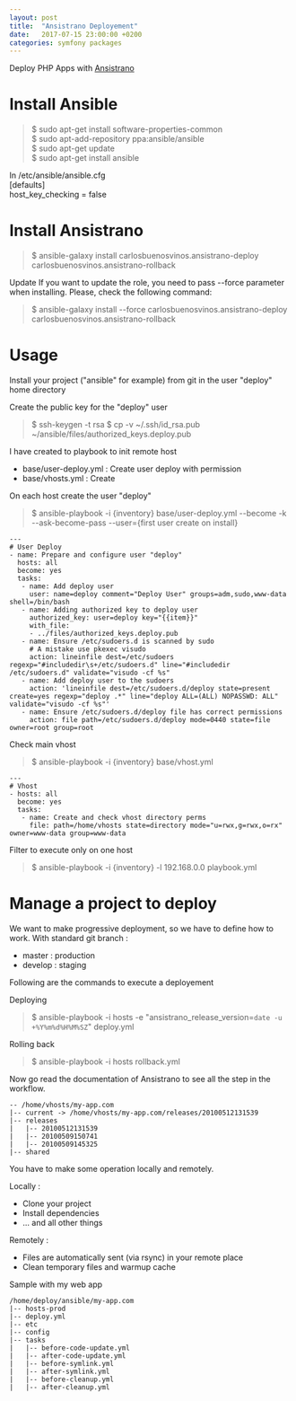 ```yaml
---
layout: post
title:  "Ansistrano Deployement"
date:   2017-07-15 23:00:00 +0200
categories: symfony packages
---
```


Deploy PHP Apps with [Ansistrano](https://ansistrano.com/)

# Install Ansible

> $ sudo apt-get install software-properties-common  
> $ sudo apt-add-repository ppa:ansible/ansible  
> $ sudo apt-get update  
> $ sudo apt-get install ansible  

In /etc/ansible/ansible.cfg  
 [defaults]  
 host_key_checking = false  

# Install Ansistrano
> $ ansible-galaxy install carlosbuenosvinos.ansistrano-deploy carlosbuenosvinos.ansistrano-rollback

Update
If you want to update the role, you need to pass --force parameter when installing. Please, check the following command:
> $ ansible-galaxy install --force carlosbuenosvinos.ansistrano-deploy carlosbuenosvinos.ansistrano-rollback

# Usage
Install your project ("ansible" for example) from git in the user "deploy" home directory

Create the public key for the "deploy" user
> $ ssh-keygen -t rsa
> $ cp -v ~/.ssh/id_rsa.pub ~/ansible/files/authorized_keys.deploy.pub

I have created to playbook to init remote host
- base/user-deploy.yml : Create user deploy with permission
- base/vhosts.yml : Create

On each host create the user "deploy"
> $ ansible-playbook -i {inventory} base/user-deploy.yml --become -k --ask-become-pass --user={first user create on install}

```
---
# User Deploy
- name: Prepare and configure user "deploy"
  hosts: all
  become: yes
  tasks:
   - name: Add deploy user
     user: name=deploy comment="Deploy User" groups=adm,sudo,www-data shell=/bin/bash
   - name: Adding authorized key to deploy user
     authorized_key: user=deploy key="{{item}}"
     with_file:
     - ../files/authorized_keys.deploy.pub
   - name: Ensure /etc/sudoers.d is scanned by sudo
     # A mistake use pkexec visudo
     action: lineinfile dest=/etc/sudoers regexp="#includedir\s+/etc/sudoers.d" line="#includedir /etc/sudoers.d" validate="visudo -cf %s"
   - name: Add deploy user to the sudoers
     action: 'lineinfile dest=/etc/sudoers.d/deploy state=present create=yes regexp="deploy .*" line="deploy ALL=(ALL) NOPASSWD: ALL" validate="visudo -cf %s"'
   - name: Ensure /etc/sudoers.d/deploy file has correct permissions
     action: file path=/etc/sudoers.d/deploy mode=0440 state=file owner=root group=root
```

Check main vhost
> $ ansible-playbook -i {inventory} base/vhost.yml

```
---
# Vhost
- hosts: all
  become: yes
  tasks:
   - name: Create and check vhost directory perms
     file: path=/home/vhosts state=directory mode="u=rwx,g=rwx,o=rx" owner=www-data group=www-data
```

Filter to execute only on one host
> $ ansible-playbook -i {inventory} -l 192.168.0.0 playbook.yml


# Manage a project to deploy

We want to make progressive deployment, so we have to define how to work.
With standard git branch :
- master : production
- develop : staging


Following are the commands to execute a deployement

Deploying
> $ ansible-playbook -i hosts -e "ansistrano_release_version=`date -u +%Y%m%d%H%M%SZ`" deploy.yml

Rolling back
> $ ansible-playbook -i hosts rollback.yml

Now go read the documentation of Ansistrano to see all the step in the workflow.

```
-- /home/vhosts/my-app.com
|-- current -> /home/vhosts/my-app.com/releases/20100512131539
|-- releases
|   |-- 20100512131539
|   |-- 20100509150741
|   |-- 20100509145325
|-- shared
```

You have to make some operation locally and remotely.

Locally :
- Clone your project
- Install dependencies
- ... and all other things

Remotely :
- Files are automatically sent (via rsync) in your remote place
- Clean temporary files and warmup cache

Sample with my web app

```
/home/deploy/ansible/my-app.com
|-- hosts-prod
|-- deploy.yml
|-- etc
|-- config
|-- tasks
|   |-- before-code-update.yml
|   |-- after-code-update.yml
|   |-- before-symlink.yml
|   |-- after-symlink.yml
|   |-- before-cleanup.yml
|   |-- after-cleanup.yml
```
